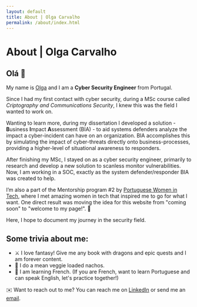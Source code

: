 ```yaml
---
layout: default
title: About | Olga Carvalho
permalink: /about/index.html
---
```

# About | Olga Carvalho

## Olá 👋

My name is <a href="{{ site.linkedin }}">Olga</a> and I am a **Cyber Security Engineer** from Portugal.

Since I had my first contact with cyber security, during a MSc course called *Criptography and Communications Security*, I knew this was the field I wanted to work on.

Wanting to learn more, during my dissertation I developed a solution - **B**usiness **I**mpact **A**ssessment (BIA) - to aid systems defenders analyze the impact a cyber-incident can have on an organization. BIA accomplishes this by simulating the impact of cyber-threats directly onto business-processes, providing a higher-level of situational awareness to responders.

After finishing my MSc, I stayed on as a cyber security engineer, primarily to research and develop a new solution to scanless monitor vulnerabilities. Now, I am working in a SOC, exactly as the system defender/responder BIA was created to help.

I’m also a part of the Mentorship program #2 by [Portuguese Women in Tech](https://www.portuguesewomenintech.com/), where I met amazing women in tech that inspired me to go for what I want.
One direct result was moving the idea for this website from "coming soon" to "welcome to my page!". 🙌

Here, I hope to document my journey in the security field.



## Some trivia about me:
* ⚔️ I love fantasy! Give me any book with dragons and epic quests and I am forever content.
* 🥘 I do a mean veggie loaded nachos.
* 📝 I am learning French. (If you are French, want to learn Portuguese and can speak English, let's practice together!)




✉️ Want to reach out to me? You can reach me on <a href="{{ site.linkedin }}">LinkedIn</a> or send me an <a href="mailto:{{ site.email }}">email</a>.
